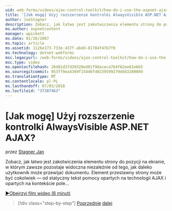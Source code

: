 ```yaml
---
uid: web-forms/videos/ajax-control-toolkit/how-do-i-use-the-aspnet-ajax-alwaysvisible-control-extender
title: '[Jak mogę] Użyj rozszerzenie kontrolki AlwaysVisible ASP.NET AJAX? | Microsoft Docs'
author: JoeStagner
description: Zobacz, jak łatwo jest zakotwiczenia elementu strony do pozycji na ekranie, w którym zawsze pozostaje widoczna niezależnie od tego, jak daleko użytkownik może przewijać dokumentu. ...
ms.author: aspnetcontent
manager: wpickett
ms.date: 01/26/2007
ms.topic: article
ms.assetid: 1126e173-733e-437f-abdd-81784f47b7f0
ms.technology: dotnet-webforms
msc.legacyurl: /web-forms/videos/ajax-control-toolkit/how-do-i-use-the-aspnet-ajax-alwaysvisible-control-extender
msc.type: video
ms.openlocfilehash: 26d81d37d39320ed81f9daceca764f62ee61e6b5
ms.sourcegitcommit: 953ff9ea4369f154d6fd0239599279ddd3280009
ms.translationtype: MT
ms.contentlocale: pl-PL
ms.lasthandoff: 07/03/2018
ms.locfileid: "37387463"
---
```

<a name="how-do-i-use-the-aspnet-ajax-alwaysvisible-control-extender"></a>[Jak mogę] Użyj rozszerzenie kontrolki AlwaysVisible ASP.NET AJAX?
====================
przez [Stagner Jan](https://github.com/JoeStagner)

Zobacz, jak łatwo jest zakotwiczenia elementu strony do pozycji na ekranie, w którym zawsze pozostaje widoczna niezależnie od tego, jak daleko użytkownik może przewijać dokumentu. Element przestawny strony może być cokolwiek — od statyczny tekst pomocy opartych na technologii AJAX i opartych na kontekście pole...

[&#9654;Obejrzyj film wideo (6 minut)](https://channel9.msdn.com/Blogs/ASP-NET-Site-Videos/how-do-i-use-the-aspnet-ajax-alwaysvisible-control-extender)

> [!div class="step-by-step"]
> [Poprzednie](how-do-i-use-the-aspnet-ajax-modalpopup-extender-control.md)
> [dalej](how-do-i-use-the-aspnet-ajax-accordion-control.md)
